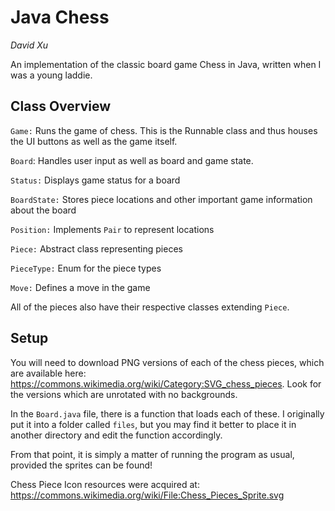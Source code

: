 # Java Chess

*David Xu*

An implementation of the classic board game Chess in Java, written when I was a young laddie.

## Class Overview

`Game:` Runs the game of chess. This is the Runnable class and thus houses the UI buttons as well 
as the game itself.

`Board`: Handles user input as well as board and game state.

`Status:` Displays game status for a board

`BoardState:` Stores piece locations and other important game information about the board

`Position:` Implements `Pair` to represent locations

`Piece:` Abstract class representing pieces

`PieceType:` Enum for the piece types

`Move:` Defines a move in the game

All of the pieces also have their respective classes extending `Piece`.

## Setup

You will need to download PNG versions of each of the chess pieces, which are available here: https://commons.wikimedia.org/wiki/Category:SVG_chess_pieces. Look for the versions which are unrotated with no backgrounds.

In the `Board.java` file, there is a function that loads each of these. I originally put it into a folder called `files`, but you may find it better to place it in another directory and edit the function accordingly.

From that point, it is simply a matter of running the program as usual, provided the sprites can be found!

Chess Piece Icon resources were acquired at:
https://commons.wikimedia.org/wiki/File:Chess_Pieces_Sprite.svg
